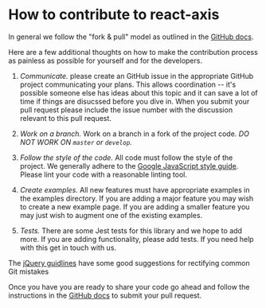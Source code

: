 # How to contribute to react-axis

In general we follow the "fork & pull" model as outlined in the
[GitHub docs](https://help.github.com/articles/using-pull-requests/).

Here are a few additional thoughts on how to make the contribution process as
painless as possible for yourself and for the developers.

1. *Communicate.* please create an GitHub issue in the appropriate GitHub
project communicating your plans.  This allows coordination -- it's possible
someone else has ideas about this topic and it can save a lot of time if
things are disucssed before you dive in. When you submit your pull request
please include the issue number with the discussion relevant to this pull
request.

2. *Work on a branch.* Work on a branch in a fork of the project code. *DO NOT
WORK ON `master` or `develop`.*

3. *Follow the style of the code.* All code must follow the style of the
project. We generally adhere to the [Google JavaScript style
guide](http://google.github.io/styleguide/jsguide.html).
Please lint your code with a reasonable linting tool.

4. *Create examples.* All new features must have appropriate examples in the
examples directory. If you are adding a major feature you may wish to create a
new example page.  If you are adding a smaller feature you may just wish to
augment one of the existing examples.

5. *Tests.* There are some Jest tests for this library and we hope to add more.
If you are adding functionality, please add tests. If you need help with this
get in touch with us.

The [jQuery guidlines](http://contribute.jquery.org/commits-and-pull-requests/)
have some good suggestions for rectifying common Git mistakes

Once you have you are ready to share your code go ahead and follow the
instructions in the [GitHub
docs](https://help.github.com/articles/using-pull-requests/) to submit your
pull request.
